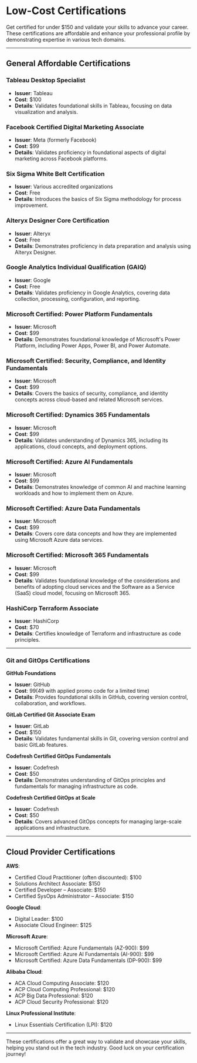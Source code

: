 # Low-Cost Certifications

Get certified for under $150 and validate your skills to advance your career. These certifications are affordable and enhance your professional profile by demonstrating expertise in various tech domains.

---
## General Affordable Certifications

### Tableau Desktop Specialist
- **Issuer**: Tableau
- **Cost**: $100
- **Details**: Validates foundational skills in Tableau, focusing on data visualization and analysis.

### Facebook Certified Digital Marketing Associate
- **Issuer**: Meta (formerly Facebook)
- **Cost**: $99
- **Details**: Validates proficiency in foundational aspects of digital marketing across Facebook platforms.

### Six Sigma White Belt Certification
- **Issuer**: Various accredited organizations
- **Cost**: Free
- **Details**: Introduces the basics of Six Sigma methodology for process improvement.

### Alteryx Designer Core Certification
- **Issuer**: Alteryx
- **Cost**: Free
- **Details**: Demonstrates proficiency in data preparation and analysis using Alteryx Designer.

### Google Analytics Individual Qualification (GAIQ)
- **Issuer**: Google
- **Cost**: Free
- **Details**: Validates proficiency in Google Analytics, covering data collection, processing, configuration, and reporting.

### Microsoft Certified: Power Platform Fundamentals
- **Issuer**: Microsoft
- **Cost**: $99
- **Details**: Demonstrates foundational knowledge of Microsoft's Power Platform, including Power Apps, Power BI, and Power Automate.

### Microsoft Certified: Security, Compliance, and Identity Fundamentals
- **Issuer**: Microsoft
- **Cost**: $99
- **Details**: Covers the basics of security, compliance, and identity concepts across cloud-based and related Microsoft services.

### Microsoft Certified: Dynamics 365 Fundamentals
- **Issuer**: Microsoft
- **Cost**: $99
- **Details**: Validates understanding of Dynamics 365, including its applications, cloud concepts, and deployment options.

### Microsoft Certified: Azure AI Fundamentals
- **Issuer**: Microsoft
- **Cost**: $99
- **Details**: Demonstrates knowledge of common AI and machine learning workloads and how to implement them on Azure.

### Microsoft Certified: Azure Data Fundamentals
- **Issuer**: Microsoft
- **Cost**: $99
- **Details**: Covers core data concepts and how they are implemented using Microsoft Azure data services.

### Microsoft Certified: Microsoft 365 Fundamentals
- **Issuer**: Microsoft
- **Cost**: $99
- **Details**: Validates foundational knowledge of the considerations and benefits of adopting cloud services and the Software as a Service (SaaS) cloud model, focusing on Microsoft 365.

### HashiCorp Terraform Associate
- **Issuer**: HashiCorp
- **Cost**: $70
- **Details**: Certifies knowledge of Terraform and infrastructure as code principles.

---

### Git and GitOps Certifications

**GitHub Foundations**
- **Issuer**: GitHub
- **Cost**: $99 ($49 with applied promo code for a limited time)
- **Details**: Provides foundational skills in GitHub, covering version control, collaboration, and workflows.

**GitLab Certified Git Associate Exam**
- **Issuer**: GitLab
- **Cost**: $150
- **Details**: Validates fundamental skills in Git, covering version control and basic GitLab features.

**Codefresh Certified GitOps Fundamentals**
- **Issuer**: Codefresh
- **Cost**: $50
- **Details**: Demonstrates understanding of GitOps principles and fundamentals for managing infrastructure as code.

**Codefresh Certified GitOps at Scale**
- **Issuer**: Codefresh
- **Cost**: $50
- **Details**: Covers advanced GitOps concepts for managing large-scale applications and infrastructure.

---

## Cloud Provider Certifications

**AWS**:
- Certified Cloud Practitioner (often discounted): $100
- Solutions Architect Associate: $150
- Certified Developer – Associate: $150
- Certified SysOps Administrator – Associate: $150

**Google Cloud**:
- Digital Leader: $100
- Associate Cloud Engineer: $125

**Microsoft Azure**:
- Microsoft Certified: Azure Fundamentals (AZ-900): $99
- Microsoft Certified: Azure AI Fundamentals (AI-900): $99
- Microsoft Certified: Azure Data Fundamentals (DP-900): $99

**Alibaba Cloud**:
- ACA Cloud Computing Associate: $120
- ACP Cloud Computing Professional: $120
- ACP Big Data Professional: $120
- ACP Cloud Security Professional: $120

**Linux Professional Institute**:
- Linux Essentials Certification (LPI): $120

---

These certifications offer a great way to validate and showcase your skills, helping you stand out in the tech industry. Good luck on your certification journey!

